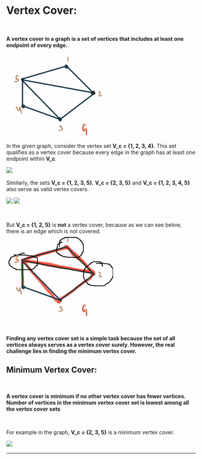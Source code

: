 
# Vertex Cover:
<br>

**A vertex cover in a graph is a set of vertices that includes at least one endpoint of every edge.**

<img src="images/vertex_cover1.png">

In the given graph, consider the vertex set **V_c = {1, 2, 3, 4}**. This set qualifies as a vertex cover because every edge in the graph has at least one endpoint within **V_c**. 
<br>

<img src="images/vertex_cover3_1234.png">

<br>

Similarly, the sets **V_c = \{1, 2, 3, 5\}**, **V_c = \{2, 3, 5\}** and **V_c = \{1, 2, 3, 4, 5\}** also serve as valid vertex covers.
<br>

<img src="images/vertex_cover3_1235.png"> <img src="images/vertex_cover3_235.png">

<br>

But **V_c = \{1, 2, 5\}** is **not** a vertex cover, because as we can see below, there is an edge which is not covered.
<br>
<img src="images/vertex_cover2.png">

<br> 

**Finding any vertex cover set is a simple task because the set of all vertices always serves as a vertex cover surely. However, the real challenge lies in finding the minimum vertex cover.**

## Minimum Vertex Cover:
<br>

**A vertex cover is minimum if no other vertex cover has fewer vertices. Number of vertices in the minimum vertex cover set is lowest among all the vertex cover sets**

<br>

For example in the graph, **V_c = \{2, 3, 5\}** is a minimum vertex cover.

<img src="images/vertex_cover3_235.png">

<br>


---









